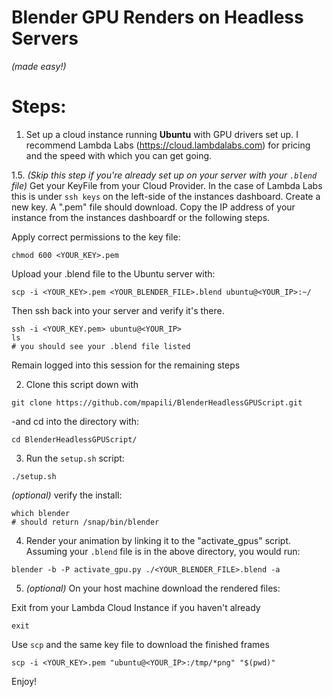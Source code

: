 # Blender GPU Renders on Headless Servers
*(made easy!)*

# Steps:
1. Set up a cloud instance running **Ubuntu** with GPU drivers set up. I recommend Lambda Labs (https://cloud.lambdalabs.com) for pricing and the speed with which you can get going.



1.5. *(Skip this step if you're already set up on your server with your `.blend` file)* Get your KeyFile from your Cloud Provider. In the case of Lambda Labs this is under `ssh keys` on the left-side of the instances dashboard. Create a new key. A ".pem" file should download. Copy the IP address of your instance from the instances dashboardf or the following steps.

Apply correct permissions to the key file:
```
chmod 600 <YOUR_KEY>.pem
```
Upload your .blend file to the Ubuntu server with:
```
scp -i <YOUR_KEY>.pem <YOUR_BLENDER_FILE>.blend ubuntu@<YOUR_IP>:~/
```
Then ssh back into your server and verify it's there.
```
ssh -i <YOUR_KEY.pem> ubuntu@<YOUR_IP>
ls 
# you should see your .blend file listed
```
Remain logged into this session for the remaining steps


2. Clone this script down with 

```
git clone https://github.com/mpapili/BlenderHeadlessGPUScript.git
```
-and cd into the directory with:
```
cd BlenderHeadlessGPUScript/
```

3. Run the `setup.sh` script:
```
./setup.sh
```
*(optional)* verify the install:
```
which blender
# should return /snap/bin/blender
```

4. Render your animation by linking it to the "activate_gpus" script. Assuming your `.blend` file is in the above directory, you would run:
```
blender -b -P activate_gpu.py ./<YOUR_BLENDER_FILE>.blend -a
```

5. *(optional)* On your host machine download the rendered files:

Exit from your Lambda Cloud Instance if you haven't already
```
exit
```
Use `scp` and the same key file to download the finished frames
```
scp -i <YOUR_KEY>.pem "ubuntu@<YOUR_IP>:/tmp/*png" "$(pwd)"
```

Enjoy!
